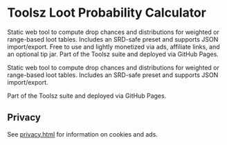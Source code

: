 # Toolsz Loot Probability Calculator


Static web tool to compute drop chances and distributions for weighted or range-based loot tables. Includes an SRD-safe preset and supports JSON import/export. Free to use and lightly monetized via ads, affiliate links, and an optional tip jar. Part of the Toolsz suite and deployed via GitHub Pages.

Static web tool to compute drop chances and distributions for weighted or range-based loot tables. Includes an SRD-safe preset and supports JSON import/export.

Part of the Toolsz suite and deployed via GitHub Pages.

## Privacy
See [privacy.html](privacy.html) for information on cookies and ads.
